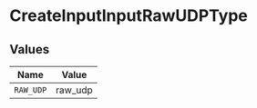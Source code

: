 # CreateInputInputRawUDPType


## Values

| Name      | Value     |
| --------- | --------- |
| `RAW_UDP` | raw_udp   |